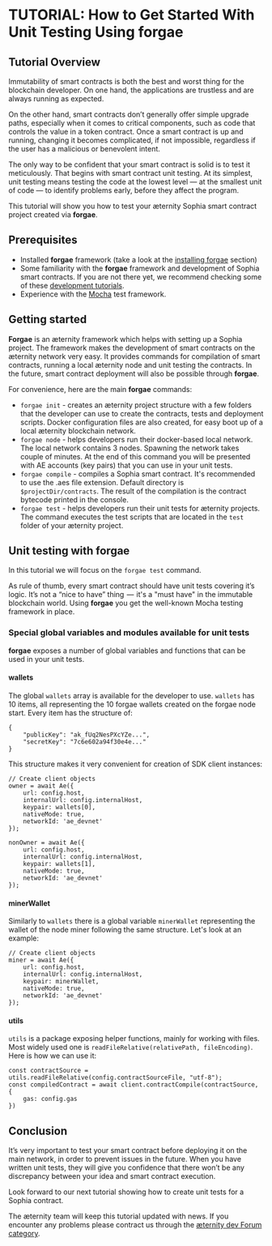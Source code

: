 # TUTORIAL: How to Get Started With Unit Testing Using forgae
## Tutorial Overview
Immutability of smart contracts is both the best and worst thing for the blockchain developer. On one hand, the applications are trustless and are always running as expected. 

On the other hand, smart contracts don’t generally offer simple upgrade paths, especially when it comes to critical components, such as code that controls the value in a token contract. Once a smart contract is up and running, changing it becomes complicated, if not impossible, regardless if the user has a malicious or benevolent intent.

The only way to be confident that your smart contract is solid is to test it meticulously. That begins with smart contract unit testing. At its simplest, unit testing means testing the code at the lowest level — at the smallest unit of code — to identify problems early, before they affect the program.

This tutorial will show you how to test your æternity Sophia smart contract project created via **forgae**.

## Prerequisites
- Installed **forgae** framework (take a look at the [installing forgae](https://dev.aepps.com/tutorials/smart-contract-deployment-in-forgae.html) section)
- Some familiarity with the **forgae** framework and development of Sophia smart contracts. If you are not there yet, we recommend checking some of these [development tutorials](https://dev.aepps.com/tutorials/README.html).
- Experience with the [Mocha](https://mochajs.org/) test framework.

## Getting started

**Forgae** is an æternity framework which helps with setting up a Sophia project. The framework makes the development of smart contracts on the æternity network very easy. It provides commands for compilation of smart contracts, running a local æternity node and unit testing the contracts. In the future, smart contract deployment will also be possible through **forgae**.

For convenience, here are the main **forgae** commands:
- ```forgae init``` - creates an æternity project structure with a few folders that the developer can use to create the contracts, tests and deployment scripts. Docker configuration files are also created, for easy boot up of a local æternity blockchain network.
- ```forgae node``` - helps developers run their docker-based local network. The local network contains 3 nodes. Spawning the network takes couple of minutes. At the end of this command you will be presented with AE accounts (key pairs) that you can use in your unit tests.
- ```forgae compile``` - compiles a Sophia smart contract. It's recommended to use the .aes file extension. Default directory is `$projectDir/contracts`. The result of the compilation is the contract bytecode printed in the console.
- ```forgae test``` - helps developers run their unit tests for æternity projects. The command executes the test scripts that are located in the `test` folder of your æternity project.

## Unit testing with forgae

In this tutorial we will focus on the ```forgae test``` command.

As rule of thumb, every smart contract should have unit tests covering it’s logic. It’s not a “nice to have” thing  —  it's a "must have" in the immutable blockchain world. Using **forgae** you get the well-known Mocha testing framework in place.

### Special global variables and modules available for unit tests

**forgae** exposes a number of global variables and functions that can be used in your unit tests.

#### wallets
The global `wallets` array is available for the developer to use. `wallets` has 10 items, all representing the 10 forgae wallets created on the forgae node start. Every item has the structure of:
```
{
	"publicKey": "ak_fUq2NesPXcYZe...",
	"secretKey": "7c6e602a94f30e4e..."
}
```

This structure makes it very convenient for creation of SDK client instances:
```
// Create client objects
owner = await Ae({
	url: config.host,
	internalUrl: config.internalHost,
	keypair: wallets[0],
	nativeMode: true,
	networkId: 'ae_devnet'
});

nonOwner = await Ae({
	url: config.host,
	internalUrl: config.internalHost,
	keypair: wallets[1],
	nativeMode: true,
	networkId: 'ae_devnet'
});
```
#### minerWallet
Similarly to ```wallets``` there is a global variable ```minerWallet``` representing the wallet of the node miner following the same structure. Let's look at an example:
```
// Create client objects
miner = await Ae({
	url: config.host,
	internalUrl: config.internalHost,
	keypair: minerWallet,
	nativeMode: true,
	networkId: 'ae_devnet'
});
```

#### utils
```utils``` is a package exposing helper functions, mainly for working with files. Most widely used one is ```readFileRelative(relativePath, fileEncoding)```. Here is how we can use it:
```
const contractSource = utils.readFileRelative(config.contractSourceFile, "utf-8");
const compiledContract = await client.contractCompile(contractSource, {
	gas: config.gas
})
```

## Conclusion
It’s very important to test your smart contract before deploying it on the main network, in order to prevent issues in the future. When you have written unit tests, they will give you confidence that there won’t be any discrepancy between your idea and smart contract execution.

Look forward to our next tutorial showing how to create unit tests for a Sophia contract.
 
The æternity team will keep this tutorial updated with news. If you encounter any problems please contract us through the [æternity dev Forum category](https://forum.aeternity.com/c/development).
